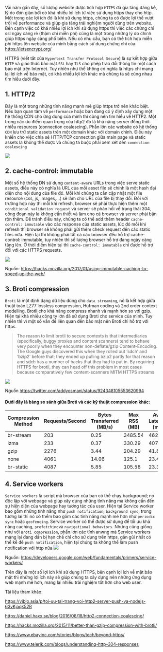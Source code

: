 Vài năm gần đây, số lượng website được tích hợp `HTTPS` đã gia tăng đáng kể, lý do đơn giản bởi có khá nhiều lợi ích từ việc sử dụng https thay cho http. Một trong các lợi ích đó là khi sử dụng https, chúng ta có được lợi thế vượt trội về performance và giúp gia tăng trải nghiệm người dùng trên website.
Bên cạnh việc có khá nhiều lợi ích khi sử dụng https thì việc các chứng chỉ ssl ngày càng rẻ (thậm chí miễn phí) cũng là một trong những lý do chính giúp https ngày càng phổ biến.
Nếu có nhu cầu, bạn có thể tích hợp miễn phí https lên website của mình bằng cách sử dụng chứng chỉ của https://letsencrypt.org/

HTTPS (viết tắt của `Hypertext Transfer Protocol Secure`) là sự kết hợp giữa `HTTP` và giao thức bảo mật `SSL` hay `TLS` cho phép trao đổi thông tin một cách bảo mật trên Internet. Tuy nhiên như thế không có nghĩa là https chỉ mang lại lợi ích về bảo mật, có khá nhiều lợi ích khác mà chúng ta sẽ cùng nhau tìm hiểu dưới đây.

## 1. HTTP/2
Đây là một trong những tính năng mạnh mẽ giúp https trở nên khác biệt. Nếu bạn quan tâm về `performance` hoặc bạn đang có ý định xây dựng một hệ thống CDN cho ứng dụng của mình thì cũng nên tìm hiểu về  HTTP2. Một trong các ưu điểm quan trọng của http2 đó là khả năng server đồng thời nhiều resources (connection coalescing). Phần lớn các website có hệ thống `CDN` lưu trữ static assets trên một domain khác với domain chính. Điều này khiến cho việc chia sẻ HTTP/TCP connection giữa main page và static assets là không thể được và chúng ta buộc phải xem xét đến `connection coalescing`

![](https://images.viblo.asia/a9a802af-05cf-4051-9c29-61894a3081dc.png)


## 2. cache-control: immutable
Một số hệ thống DN sử dụng `content-aware` URLs trong việc serve static assets, điều này có nghĩa là URL của mỗi asset file sẽ chính là một hash đại diện cho nội dung của file đó. Mỗi khi chúng ta cần cập nhật một file resource (css, js, images,...) sẽ làm cho URL của file bị thay đổi. Đối với trường hợp này thì mỗi khi refresh, browser sẽ phải thực hiện thêm một `conditional validation request` và server sẽ phản hồi về  trạng thái 304, công đoạn này là không cần thiết và làm cho cả browser và server phải bận rộn thêm.
Để tránh điều này, chúng ta có thể add thêm header `cache-control: immutable` vào các response của static assets, lúc đó mỗi khi refresh thì browser sẽ không phải gửi thêm check request đến các static files nữa. Hiện tại thì không phải tất cả các browser đều hỗ trợ cache-control: immutable, tuy nhiên thì số lượng browser hỗ trợ đang ngày càng tăng lên. Ở thời điểm hiện tại thì `cache-control: immutable` chỉ được hỗ trợ đối với các HTTPS requests.

![](https://images.viblo.asia/65037583-eb4e-48a0-bfae-4d8c1f6cf0e5.png)

Nguồn: https://hacks.mozilla.org/2017/01/using-immutable-caching-to-speed-up-the-web/

## 3. Broti compression
`Broti` là một định dạng dữ liệu dùng cho `data streaming`, nó là kết hợp giữa thuật toán LZ77 lossless compression, Hufman coding và 2nd order context modelling. Brotli cho khả năng compress nhanh và mạnh hơn so với gzip. Hiện tại khá nhiều công ty lớn đã sử dụng Broti cho service của mình. Tuy nhiên thì vì một số vấn đề liên quan đến bảo mật nên Broti chỉ hỗ trợ với https.
> The reason to limit brotli to secure contexts is that intermediaries (specifically, buggy proxies and content scanners) tend to behave very poorly when they encounter non-deflate/gzip Content-Encoding. The Google guys discovered this when they rolled out ‘sdch’ and ‘bzip2’ before that; they ended up pulling bzip2 partly for that reason and sdch has a number of hacks that they had to put in. By requiring HTTPS for brotli, they can head off this problem in most cases because comparatively few content-scanners MITM HTTPS streams

![](https://images.viblo.asia/dbd4d3be-fb74-4dc2-9bb6-a595070d14d8.jpg)

Nguồn https://twitter.com/addyosmani/status/924348105553620994

#### Dưới đây là bảng so sánh giữa Broti và các kỹ thuật compression khác:

|Compression Method|Requests/Second|Bytes Transferred (MB/s)|Max RSS (MB)|Avg. Latency (ms)|
| ---------------- | ------------- | ---------------------- |----------- |---------------- |
|br-stream         |203	|0.25 |3485.54|462.57|
|lzma              |233 |0.37 |330.29 |407.71|
|gzip              |2276|3.44 |204.29 |41.86 |
|none              |4061|14.06|125.1  |23.45 |
|br-static         |4087|5.85 |105.58 |23.3  |

## 4. Service workers
`Service workers` là script mà browser của bạn có thể chạy background; nó độc lập với webpage và giúp xây dựng những tính năng mà không cần đến sự hiện diện của webpage hay tương tác của user. Hiện tại Service worker bao gồm những tính năng như `push notification`, `background sync`, trong tương lai thì nó có thểm bao gồm các tính năng mạnh mẽ hơn như `periodic sync` hoặc `geofencing`. Service worker có thể được sử dụng để tối ưu khả năng caching, `prefetching`và `navigational behaviors`. Nhưng cũng giống như với `Broti compression`, phần lớn các tính anwng mà Service workers mạng lại đang dần bị hạn chế chỉ cho sử dụng trên https, gần gũi nhất có thể kể đế `push notification`, hiện tại chúng ta không thể làm push notification với http nữa
![](https://images.viblo.asia/83f1752b-e009-496a-aa06-f53a0962c4fa.png)

Nguồn: https://developers.google.com/web/fundamentals/primers/service-workers/

Trên đây là một số lợi ích khi sử dụng HTTPS, bên cạnh lợi ích về mặt bảo mật thì những lợi ích này sẽ giúp chúng ta xây dựng nên những ứng dụng web mạnh mẽ hơn, mang lại nhiều trải nghiệm tốt hơn cho web user.

Tài liệu tham khảo:

https://viblo.asia/p/toi-uu-tai-trang-voi-http2-server-push-va-nodejs-63vKjaqk52R

https://daniel.haxx.se/blog/2016/08/18/http2-connection-coalescing/

https://hacks.mozilla.org/2015/11/better-than-gzip-compression-with-brotli/

https://www.ebayinc.com/stories/blogs/tech/beyond-https/

https://www.telerik.com/blogs/understanding-http-304-responses